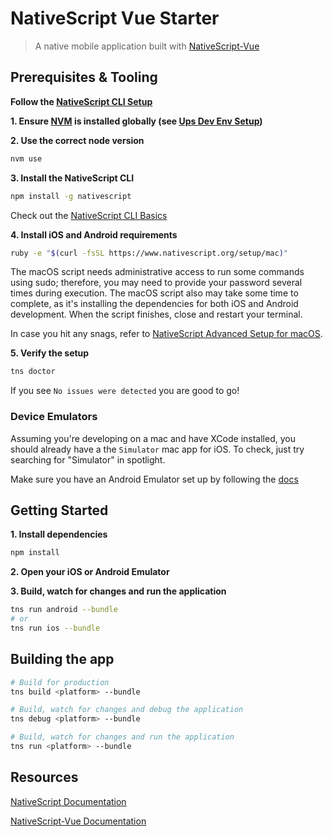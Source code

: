 # NativeScript Vue Starter

> A native mobile application built with [NativeScript-Vue](https://nativescript-vue.org/)

## Prerequisites & Tooling

**Follow the [NativeScript CLI Setup](https://docs.nativescript.org/start/quick-setup)**

**1. Ensure [NVM](https://github.com/creationix/nvm) is installed globally (see [Ups Dev Env Setup](https://github.com/Upstatement/Upstatement/wiki/2017-Development-Environment-Setup))**

**2. Use the correct node version**

```bash
nvm use
```

**3. Install the NativeScript CLI**

```bash
npm install -g nativescript
```

Check out the [NativeScript CLI Basics](https://docs.nativescript.org/start/cli-basics)

**4. Install iOS and Android requirements**

```bash
ruby -e "$(curl -fsSL https://www.nativescript.org/setup/mac)"
```

The macOS script needs administrative access to run some commands using sudo; therefore, you may need to provide your password several times during execution. The macOS script also may take some time to complete, as it's installing the dependencies for both iOS and Android development. When the script finishes, close and restart your terminal.

In case you hit any snags, refer to [NativeScript Advanced Setup for macOS](https://docs.nativescript.org/start/ns-setup-os-x).

**5. Verify the setup**

```bash
tns doctor
```

If you see `No issues were detected` you are good to go!

### Device Emulators

Assuming you're developing on a mac and have XCode installed, you should already have a the `Simulator` mac app for iOS. To check, just try searching for "Simulator" in spotlight.

Make sure you have an Android Emulator set up by following the [docs](https://docs.nativescript.org/tooling/android-virtual-devices)

## Getting Started

**1. Install dependencies**

```bash
npm install
```

**2. Open your iOS or Android Emulator**

**3. Build, watch for changes and run the application**

```bash
tns run android --bundle
# or
tns run ios --bundle
```

## Building the app

```bash
# Build for production
tns build <platform> --bundle

# Build, watch for changes and debug the application
tns debug <platform> --bundle

# Build, watch for changes and run the application
tns run <platform> --bundle
```

## Resources

[NativeScript Documentation](https://docs.nativescript.org/core-concepts/technical-overview)

[NativeScript-Vue Documentation](https://nativescript-vue.org/)
